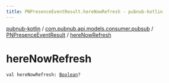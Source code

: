 ```yaml
---
title: PNPresenceEventResult.hereNowRefresh - pubnub-kotlin
---
```


[pubnub-kotlin](../../index.html) / [com.pubnub.api.models.consumer.pubsub](../index.html) / [PNPresenceEventResult](index.html) / [hereNowRefresh](./here-now-refresh.html)

# hereNowRefresh

`val hereNowRefresh: `[`Boolean`](https://kotlinlang.org/api/latest/jvm/stdlib/kotlin/-boolean/index.html)`?`